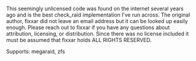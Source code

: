 This seemingly unlicensed code was found on the internet several years ago and is the best check_raid implementation I've run across. The original author, fixxar did not leave an email address but it can be looked up easily enough. Please reach out to fixxar if you have any questions about attribution, licensing, or distribution. Since there was no license included it must be assumed that fixxar holds ALL RIGHTS RESERVED.

Supports: megaraid, zfs
